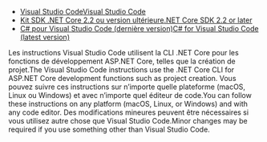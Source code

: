 * [<span data-ttu-id="82696-101">Visual Studio Code</span><span class="sxs-lookup"><span data-stu-id="82696-101">Visual Studio Code</span></span>](https://code.visualstudio.com/download)
* [<span data-ttu-id="82696-102">Kit SDK .NET Core 2.2 ou version ultérieure</span><span class="sxs-lookup"><span data-stu-id="82696-102">.NET Core SDK 2.2 or later</span></span>](https://www.microsoft.com/net/download/all)
* [<span data-ttu-id="82696-103">C# pour Visual Studio Code (dernière version)</span><span class="sxs-lookup"><span data-stu-id="82696-103">C# for Visual Studio Code (latest version)</span></span>](https://marketplace.visualstudio.com/items?itemName=ms-vscode.csharp)

<span data-ttu-id="82696-104">Les instructions Visual Studio Code utilisent la CLI .NET Core pour les fonctions de développement ASP.NET Core, telles que la création de projet.</span><span class="sxs-lookup"><span data-stu-id="82696-104">The Visual Studio Code instructions use the .NET Core CLI for ASP.NET Core development functions such as project creation.</span></span> <span data-ttu-id="82696-105">Vous pouvez suivre ces instructions sur n’importe quelle plateforme (macOS, Linux ou Windows) et avec n’importe quel éditeur de code.</span><span class="sxs-lookup"><span data-stu-id="82696-105">You can follow these instructions on any platform (macOS, Linux, or Windows) and with any code editor.</span></span> <span data-ttu-id="82696-106">Des modifications mineures peuvent être nécessaires si vous utilisez autre chose que Visual Studio Code.</span><span class="sxs-lookup"><span data-stu-id="82696-106">Minor changes may be required if you use something other than Visual Studio Code.</span></span>
